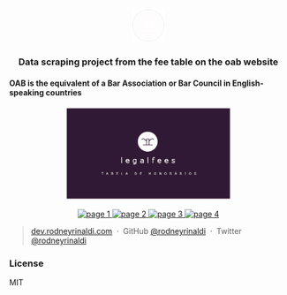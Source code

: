 <!-- START -->

<p align="center">
  <a href="#">
    <img alt="rodneyrinaldi" src="https://github.com/rodneyrinaldi/legalfees-web/blob/main/public/rr-logo-w.png" width="60" />
  </a>
</p>

<h3 align="center">
  Data scraping project from the fee table on the oab website
</h3>
<h4>OAB is the equivalent of a Bar Association or Bar Council in English-speaking countries</h5>

<p align="center">
  <a href="#">
    <img alt="rodneyrinaldi" src="https://github.com/rodneyrinaldi/legalfees-web/blob/main/public/card.png" width="300" />
  </a>
</p>


<p align="center">
  <a href="#">
    <img alt="page 1" src="https://github.com/rodneyrinaldi/legalfees-web/blob/main/public/page1.png" width="60" />
  </a>
  <a href="#">
    <img alt="page 2" src="https://github.com/rodneyrinaldi/legalfees-web/blob/main/public/page2.png" width="60" />
  </a>
  <a href="#">
    <img alt="page 3" src="https://github.com/rodneyrinaldi/legalfees-web/blob/main/public/page3.png" width="60" />
  </a>
  <a href="#">
    <img alt="page 4" src="https://github.com/rodneyrinaldi/legalfees-web/blob/main/public/page4.png" width="60" />
  </a>
</p>

> [dev.rodneyrinaldi.com](https://dev.rodneyrinaldi.com) &nbsp;&middot;&nbsp;
> GitHub [@rodneyrinaldi](https://github.com/rodneyrinaldi) &nbsp;&middot;&nbsp;
> Twitter [@rodneyrinaldi](https://twitter.com/rodneyrinaldi)

### License
MIT

<!-- END -->

